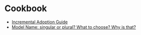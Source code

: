 # Cookbook

- [Incremental Adoption Guide](./incremental-adoption-guide.md)
- [Model Name: singular or plural? What to choose? Why is that?](./model-name.md)
